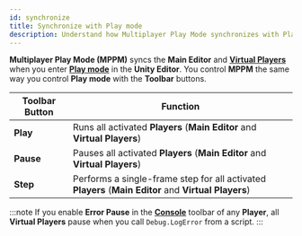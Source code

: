 ```yaml
---
id: synchronize
title: Synchronize with Play mode
description: Understand how Multiplayer Play Mode synchronizes with Play mode for multiplayer testing.
---
```


**Multiplayer Play Mode (MPPM)** syncs the **Main Editor** and [**Virtual Players**](virtual-players.md) when you enter [**Play mode**](https://docs.unity3d.com/Manual/GameView.html) in the **Unity Editor**. You control **MPPM** the same way you control **Play mode** with the **Toolbar** buttons.

| Toolbar Button | Function |
| --- | --- |
| **Play** | Runs all activated **Players** (**Main Editor** and **Virtual Players**) |
| **Pause** | Pauses all activated **Players** (**Main Editor** and **Virtual Players**) |
| **Step** | Performs a single-frame step for all activated **Players** (**Main Editor** and **Virtual Players**) |

:::note
If you enable **Error Pause** in the [**Console**](https://docs.unity3d.com/Manual/Console.html) toolbar of any **Player**, all **Virtual Players** pause when you call `Debug.LogError` from a script.
:::